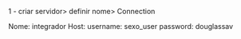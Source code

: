 1 - criar servidor> definir nome> Connection

Nome: integrador
Host: 
username: sexo_user
password: douglassav
